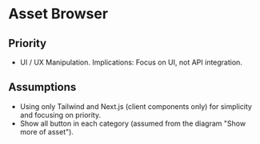 # Asset Browser

## Priority

- UI / UX Manipulation. Implications: Focus on UI, not API integration.

## Assumptions

- Using only Tailwind and Next.js (client components only) for simplicity and focusing on priority.
- Show all button in each category (assumed from the diagram "Show more of asset").
